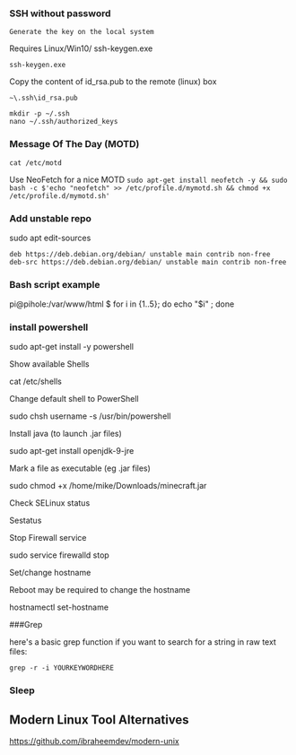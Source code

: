 


### SSH without password

    Generate the key on the local system 

Requires Linux/Win10/ ssh-keygen.exe 

```ssh-keygen.exe```

Copy the content of id_rsa.pub to the remote (linux) box 

````
~\.ssh\id_rsa.pub 
````

````
mkdir -p ~/.ssh
nano ~/.ssh/authorized_keys
````
 
### Message Of The Day (MOTD)

````cat /etc/motd````

Use NeoFetch for a nice MOTD
````sudo apt-get install neofetch -y && sudo bash -c $'echo "neofetch" >> /etc/profile.d/mymotd.sh && chmod +x /etc/profile.d/mymotd.sh' ````

### Add unstable repo

sudo apt edit-sources
````
deb https://deb.debian.org/debian/ unstable main contrib non-free
deb-src https://deb.debian.org/debian/ unstable main contrib non-free
````

### Bash script example

pi@pihole:/var/www/html $ for i in {1..5}; do echo "$i" ; done


### install powershell
sudo apt-get install -y powershell 

Show available Shells 

 

 
	

cat /etc/shells 

Change default shell to PowerShell 

sudo chsh username -s /usr/bin/powershell 

 
 Install java (to launch .jar files) 

sudo apt-get install openjdk-9-jre 

 

Mark a file as executable (eg .jar files) 

sudo chmod +x /home/mike/Downloads/minecraft.jar 

 
  

Check SELinux status 

Sestatus 

 

Stop Firewall service 

sudo service firewalld stop 

 
 Set/change hostname 

Reboot may be required to change the hostname 

 
	

hostnamectl set-hostname <hostname> 

 
	
###Grep 

here's a basic grep function if you want to search for a string in raw text files:  
````
grep -r -i YOURKEYWORDHERE
````
    
    
### Sleep

## Modern Linux Tool Alternatives 

https://github.com/ibraheemdev/modern-unix
